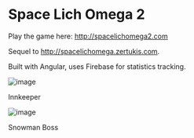 # Space Lich Omega 2

Play the game here: http://spacelichomega2.com

Sequel to http://spacelichomega.zertukis.com.

Built with Angular, uses Firebase for statistics tracking.

![image](https://pbs.twimg.com/media/CYlZ8wZU0AEFsX9.png:large)

Innkeeper

![image](https://pbs.twimg.com/media/CYo2iQTWEAESwST.png:large)

Snowman Boss
